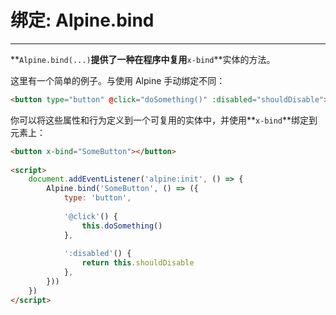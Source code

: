 # 绑定: Alpine.bind

---

**`Alpine.bind(...)`**提供了一种在程序中复用**`x-bind`**实体的方法。

这里有一个简单的例子。与使用 Alpine 手动绑定不同：

```html
<button type="button" @click="doSomething()" :disabled="shouldDisable"></button>
```

你可以将这些属性和行为定义到一个可复用的实体中，并使用**`x-bind`**绑定到元素上：

```html
<button x-bind="SomeButton"></button>
 
<script>
    document.addEventListener('alpine:init', () => {
        Alpine.bind('SomeButton', () => ({
            type: 'button',
 
            '@click'() {
                this.doSomething()
            },
 
            ':disabled'() {
                return this.shouldDisable
            },
        }))
    })
</script>
```